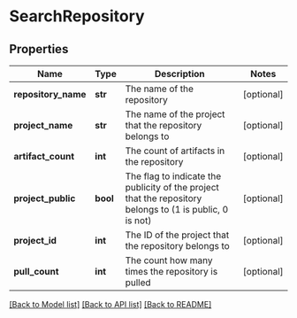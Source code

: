 # SearchRepository


## Properties
Name | Type | Description | Notes
------------ | ------------- | ------------- | -------------
**repository_name** | **str** | The name of the repository | [optional] 
**project_name** | **str** | The name of the project that the repository belongs to | [optional] 
**artifact_count** | **int** | The count of artifacts in the repository | [optional] 
**project_public** | **bool** | The flag to indicate the publicity of the project that the repository belongs to (1 is public, 0 is not) | [optional] 
**project_id** | **int** | The ID of the project that the repository belongs to | [optional] 
**pull_count** | **int** | The count how many times the repository is pulled | [optional] 

[[Back to Model list]](../README.md#documentation-for-models) [[Back to API list]](../README.md#documentation-for-api-endpoints) [[Back to README]](../README.md)


